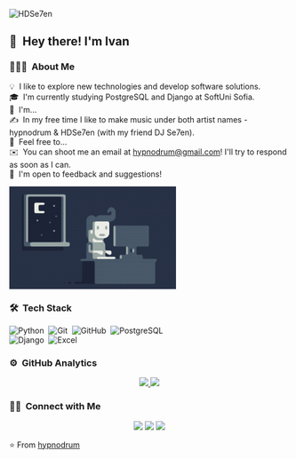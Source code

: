 
![HDSe7en](https://i.ibb.co/5F2V0Pz/hd7.png)

## 👋 &nbsp;Hey there! I'm Ivan

### 👨🏻‍💻 &nbsp;About Me

💡 &nbsp;I like to explore new technologies and develop software solutions.\
🎓 &nbsp;I'm currently studying PostgreSQL and Django at SoftUni Sofia.\
🌱 &nbsp;I'm...\
✍️ &nbsp;In my free time I like to make music under both artist names - hypnodrum & HDSe7en (with my friend DJ Se7en).\
💬 &nbsp;Feel free to...\
✉️ &nbsp;You can shoot me an email at hypnodrum@gmail.com! I'll try to respond as soon as I can.\
📄 &nbsp;I'm open to feedback and suggestions!

<img alt="Night Coding" src="https://raw.githubusercontent.com/AVS1508/AVS1508/master/assets/Night-Coding.gif" align="center"/>

### 🛠 &nbsp;Tech Stack

![Python](https://img.shields.io/badge/-Python-333333?style=flat&logo=python)&nbsp;
![Git](https://img.shields.io/badge/-Git-333333?style=flat&logo=git)&nbsp;
![GitHub](https://img.shields.io/badge/-GitHub-333333?style=flat&logo=github)&nbsp;
![PostgreSQL](https://img.shields.io/badge/-PostgreSQL-333333?style=flat&logo=postgresql)\
![Django](https://img.shields.io/badge/-Django-333333?style=flat&logo=django)&nbsp;
![Excel](https://img.shields.io/badge/Microsoft_Excel-333333?style=flat&logo=microsoft-excel)&nbsp;

### ⚙️ &nbsp;GitHub Analytics

<p align="center">
<a href="https://github.com/hypnodrum">
  <img height="180em" src="https://github-readme-stats-eight-theta.vercel.app/api?username=hypnodrum&show_icons=true&theme=vue-dark&include_all_commits=true&count_private=true" />
  <img height="180em" src="https://github-readme-stats-eight-theta.vercel.app/api/top-langs/?username=hypnodrum&layout=compact&exclude_lang=java+r&theme=vue-dark" />
</a>
</p>

### 🤝🏻 &nbsp;Connect with Me

<p align="center">
<a href="mailto:hypnodrum@gmail.com"><img src="https://img.shields.io/badge/-hypnodrum@gmail.com-D14836?style=flat-square&logo=Gmail&logoColor=white"/></a>
<a href="https://instagram.com/hypnodrum"><img src="https://img.shields.io/badge/-@hypnodrum-E4405F?style=flat-square&logo=Instagram&logoColor=white"/></a>
<a href="https://facebook.com/hypnodrum"><img src="https://img.shields.io/badge/-@hypnodrum-1877F2?style=flat-square&logo=Facebook&logoColor=white"/></a>
</p>

⭐️ From [hypnodrum](https://github.com/hypnodrum)
